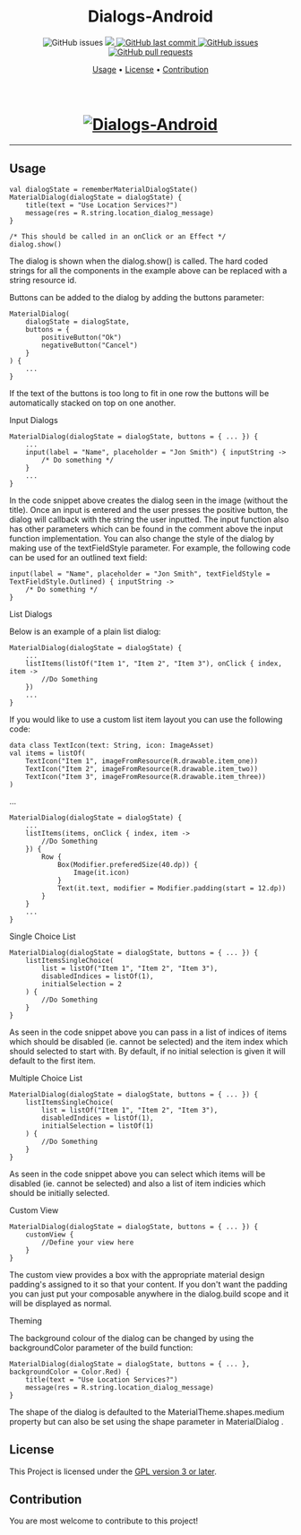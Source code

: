 <h1 align="center">Dialogs-Android</h1>

<p align="center">
    <img src="https://jitpack.io/v/akshaaatt/Dialogs-Android.svg?style=flat-square&logo=github&logoColor=white"
         alt="GitHub issues">
    <a href="https://jitpack.io/#akshaaatt/Dialogs-Android">
    <a href="https://play.google.com/store/apps/details?id=com.redalck.dtu_rm">
       <img src="https://PlayBadges.pavi2410.me/badge/downloads?id=com.redalck.dtu_rm">
    </a>
    <a href="https://github.com/akshaaatt/Dialogs-Android/commits/master">
    <img src="https://img.shields.io/github/last-commit/akshaaatt/Dialogs-Android.svg?style=flat-square&logo=github&logoColor=white"
         alt="GitHub last commit">
    <a href="https://github.com/akshaaatt/Dialogs-Android/issues">
    <img src="https://img.shields.io/github/issues-raw/akshaaatt/Dialogs-Android.svg?style=flat-square&logo=github&logoColor=white"
         alt="GitHub issues">
    <a href="https://github.com/akshaaatt/Dialogs-Android/pulls">
    <img src="https://img.shields.io/github/issues-pr-raw/akshaaatt/Dialogs-Android.svg?style=flat-square&logo=github&logoColor=white"
         alt="GitHub pull requests">
</p>
      
<p align="center">
  <a href="#usage">Usage</a> •
  <a href="#license">License</a> •
  <a href="#contribution">Contribution</a>
</p>

<h1 align="center">
  <br>
  <a href="https://github.com/akshaaatt/Dialogs-Android/archive/master.zip"><img src="https://i.postimg.cc/mZ1ZnNty/17973884.jpg" alt="Dialogs-Android"></a>
</h1>
	    
---
      
## Usage

    val dialogState = rememberMaterialDialogState()
    MaterialDialog(dialogState = dialogState) {
        title(text = "Use Location Services?")
        message(res = R.string.location_dialog_message)
    }

    /* This should be called in an onClick or an Effect */ 
    dialog.show()
    
The dialog is shown when the dialog.show() is called. The hard coded strings for all the components in the example above can be replaced with a string resource id.

Buttons can be added to the dialog by adding the buttons parameter:


    MaterialDialog(
        dialogState = dialogState,
        buttons = {
            positiveButton("Ok")
            negativeButton("Cancel")
        }
    ) {
        ...
    }
    
If the text of the buttons is too long to fit in one row the buttons will be automatically stacked on top on one another.

Input Dialogs




    MaterialDialog(dialogState = dialogState, buttons = { ... }) {
        ...
        input(label = "Name", placeholder = "Jon Smith") { inputString ->
            /* Do something */
        }
        ...
    }
    
In the code snippet above creates the dialog seen in the image (without the title). Once an input is entered and the user presses the positive button, the dialog will callback with the string the user inputted. The input function also has other parameters which can be found in the comment above the input function implementation. You can also change the style of the dialog by making use of the textFieldStyle parameter. For example, the following code can be used for an outlined text field:


    input(label = "Name", placeholder = "Jon Smith", textFieldStyle = TextFieldStyle.Outlined) { inputString ->
        /* Do something */
    }
List Dialogs



Below is an example of a plain list dialog:


    MaterialDialog(dialogState = dialogState) {
        ...
        listItems(listOf("Item 1", "Item 2", "Item 3"), onClick { index, item ->
            //Do Something
        })
        ...
    }
    
If you would like to use a custom list item layout you can use the following code:


    data class TextIcon(text: String, icon: ImageAsset)
    val items = listOf(
        TextIcon("Item 1", imageFromResource(R.drawable.item_one))
        TextIcon("Item 2", imageFromResource(R.drawable.item_two))
        TextIcon("Item 3", imageFromResource(R.drawable.item_three))
    )

...

    MaterialDialog(dialogState = dialogState) {
        ...
        listItems(items, onClick { index, item ->
            //Do Something
        }) {
            Row {
                Box(Modifier.preferedSize(40.dp)) {
                    Image(it.icon)
                }
                Text(it.text, modifier = Modifier.padding(start = 12.dp))
            }
        }
        ...
    }
Single Choice List




    MaterialDialog(dialogState = dialogState, buttons = { ... }) {
        listItemsSingleChoice(
            list = listOf("Item 1", "Item 2", "Item 3"),
            disabledIndices = listOf(1),
            initialSelection = 2
        ) {
            //Do Something
        }
    }
As seen in the code snippet above you can pass in a list of indices of items which should be disabled (ie. cannot be selected) and the item index which should selected to start with. By default, if no initial selection is given it will default to the first item.

Multiple Choice List

    MaterialDialog(dialogState = dialogState, buttons = { ... }) {
        listItemsSingleChoice(
            list = listOf("Item 1", "Item 2", "Item 3"),
            disabledIndices = listOf(1),
            initialSelection = listOf(1)
        ) {
            //Do Something
        }
    }
    
As seen in the code snippet above you can select which items will be disabled (ie. cannot be selected) and also a list of item indicies which should be initially selected.

Custom View

    MaterialDialog(dialogState = dialogState, buttons = { ... }) {
        customView {
            //Define your view here
        }
    }
    
The custom view provides a box with the appropriate material design padding's assigned to it so that your content. If you don't want the padding you can just put your composable anywhere in the dialog.build scope and it will be displayed as normal.

Theming

The background colour of the dialog can be changed by using the backgroundColor parameter of the build function:

    MaterialDialog(dialogState = dialogState, buttons = { ... }, backgroundColor = Color.Red) {
        title(text = "Use Location Services?")
        message(res = R.string.location_dialog_message)
    }
    
The shape of the dialog is defaulted to the MaterialTheme.shapes.medium property but can also be set using the shape parameter in MaterialDialog .
      
## License

This Project is licensed under the [GPL version 3 or later](https://www.gnu.org/licenses/gpl-3.0.html).

## Contribution

You are most welcome to contribute to this project!
